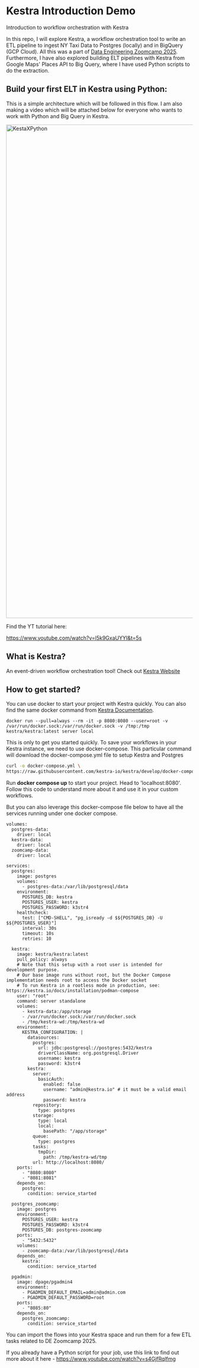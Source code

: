 # Kestra Introduction Demo
Introduction to workflow orchestration with Kestra


In this repo, I will explore Kestra, a workflow orchestration tool to write an ETL pipeline to ingest NY Taxi Data to Postgres (locally) and in BigQuery (GCP Cloud). All this was a part of [Data Engineering Zoomcamp 2025](https://github.com/DataTalksClub/data-engineering-zoomcamp). Furthermore, I have also explored building ELT pipelines with Kestra from Google Maps' Places API to Big Query, where I have used Python scripts to do the extraction.

## Build your first ELT in Kestra using Python:
This is a simple architecture which will be followed in this flow. I am also making a video which will be attached below for everyone who wants to work with Python and Big Query in Kestra.

<img width="1328" alt="KestaXPython" src="https://github.com/user-attachments/assets/7354bfc3-654d-4e72-8e4f-40bf0be10909" />

Find the YT tutorial here:

https://www.youtube.com/watch?v=l5k9GxaUYYI&t=5s

## What is Kestra?
An event-driven workflow orchestration tool! Check out [Kestra Website](https://kestra.io/)

## How to get started?
You can use docker to start your project with Kestra quickly. You can also find the same docker command from [Kestra Documentation](https://kestra.io/docs/getting-started/quickstart).

```docker
docker run --pull=always --rm -it -p 8080:8080 --user=root -v /var/run/docker.sock:/var/run/docker.sock -v /tmp:/tmp kestra/kestra:latest server local
```

This is only to get you started quickly. To save your workflows in your Kestra instance, we need to use docker-compose. This particular command will download the docker-compose.yml file to setup Kestra and Postgres

```bash
curl -o docker-compose.yml \
https://raw.githubusercontent.com/kestra-io/kestra/develop/docker-compose.yml
```

Run **docker compose up** to start your project. Head to 'localhost:8080'. Follow this code to understand more about it and use it in your custom workflows.

But you can also leverage this docker-compose file below to have all the services running under one docker compose.

```
volumes:
  postgres-data:
    driver: local
  kestra-data:
    driver: local
  zoomcamp-data:
    driver: local

services:
  postgres:
    image: postgres
    volumes:
      - postgres-data:/var/lib/postgresql/data
    environment:
      POSTGRES_DB: kestra
      POSTGRES_USER: kestra
      POSTGRES_PASSWORD: k3str4
    healthcheck:
      test: ["CMD-SHELL", "pg_isready -d $${POSTGRES_DB} -U $${POSTGRES_USER}"]
      interval: 30s
      timeout: 10s
      retries: 10

  kestra:
    image: kestra/kestra:latest
    pull_policy: always
    # Note that this setup with a root user is intended for development purpose.
    # Our base image runs without root, but the Docker Compose implementation needs root to access the Docker socket
    # To run Kestra in a rootless mode in production, see: https://kestra.io/docs/installation/podman-compose
    user: "root"
    command: server standalone
    volumes:
      - kestra-data:/app/storage
      - /var/run/docker.sock:/var/run/docker.sock
      - /tmp/kestra-wd:/tmp/kestra-wd
    environment:
      KESTRA_CONFIGURATION: |
        datasources:
          postgres:
            url: jdbc:postgresql://postgres:5432/kestra
            driverClassName: org.postgresql.Driver
            username: kestra
            password: k3str4
        kestra:
          server:
            basicAuth:
              enabled: false
              username: "admin@kestra.io" # it must be a valid email address
              password: kestra
          repository:
            type: postgres
          storage:
            type: local
            local:
              basePath: "/app/storage"
          queue:
            type: postgres
          tasks:
            tmpDir:
              path: /tmp/kestra-wd/tmp
          url: http://localhost:8080/
    ports:
      - "8080:8080"
      - "8081:8081"
    depends_on:
      postgres:
        condition: service_started
    
  postgres_zoomcamp:
    image: postgres
    environment:
      POSTGRES_USER: kestra
      POSTGRES_PASSWORD: k3str4
      POSTGRES_DB: postgres-zoomcamp
    ports:
      - "5432:5432"
    volumes:
      - zoomcamp-data:/var/lib/postgresql/data
    depends_on:
      kestra:
        condition: service_started

  pgadmin:
    image: dpage/pgadmin4
    environment:
      - PGADMIN_DEFAULT_EMAIL=admin@admin.com
      - PGADMIN_DEFAULT_PASSWORD=root
    ports:
      - "8085:80"
    depends_on:
      postgres_zoomcamp:
        condition: service_started
```

You can import the flows into your Kestra space and run them for a few ETL tasks related to DE Zoomcamp 2025.

If you already have a Python script for your job, use this link to find out more about it here - https://www.youtube.com/watch?v=s4GjfRqlfmg





